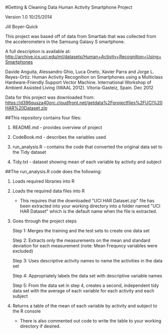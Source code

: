 #Getting & Cleaning Data Human Activity Smartphone Project

Version 1.0 10/25/2014

Jill Boyer-Quick

This project was based off of data from Smartlab that was collected from the accelerometers in the Samsung Galaxy S smartphone. 

A full description is available at: 
http://archive.ics.uci.edu/ml/datasets/Human+Activity+Recognition+Using+Smartphones 

Davide Anguita, Alessandro Ghio, Luca Oneto, Xavier Parra and Jorge L. Reyes-Ortiz. 
Human Activity Recognition on Smartphones using a Multiclass Hardware-Friendly Support 
Vector Machine. International Workshop of Ambient Assisted Living (IWAAL 2012). 
Vitoria-Gasteiz, Spain. Dec 2012

Data for this project was downloaded from:
https://d396qusza40orc.cloudfront.net/getdata%2Fprojectfiles%2FUCI%20HAR%20Dataset.zip 

##This repository contains four files:

1) README.md - provides overview of project

2) CodeBook.md - describes the variables used

3) run_analysis.R - contains the code that converted the original data set to the Tidy dataset

4) Tidy.txt - dataset showing mean of each variable by activity and subject

##The run_analysis.R code does the following:

1) Loads required libraries into R

2) Loads the required data files into R
	
    - This requires that the downloaded "UCI HAR Dataset.zip" file has been extracted into your
	working directory into a folder named "UCI HAR Dataset" which is the default name when the
	file is extracted.

3) Goes through the project steps
	
	Step 1: Merges the training and the test sets to create one data set
	
	Step 2: Extracts only the measurements on the mean and standard deviation for each
		measurement (note: Mean Frequncy variables were excluded)
	
	Step 3: Uses descriptive activity names to name the activities in the data set
	
	Step 4: Appropriately labels the data set with descriptive variable names
	
	Step 5: From the data set in step 4, creates a second, independent tidy data set with
		the average of each variable for each activity and each subject

4) Returns a table of the mean of each variable by activity and subject to the R console
	
    - There is also commented out code to write the table to your working directory if desired.
